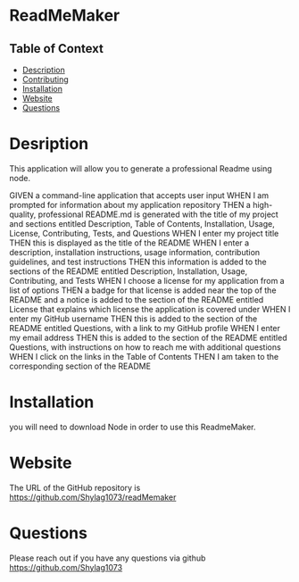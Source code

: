 # ReadMeMaker 

## Table of Context 

* [Description](#description)
* [Contributing](#contributing)
* [Installation](#installation)
* [Website](#website)
* [Questions](#questions)


# Desription 
This application will allow you to generate a professional Readme using node. 

GIVEN a command-line application that accepts user input
WHEN I am prompted for information about my application repository
THEN a high-quality, professional README.md is generated with the title of my project and sections entitled Description, Table of Contents, Installation, Usage, License, Contributing, Tests, and Questions
WHEN I enter my project title
THEN this is displayed as the title of the README
WHEN I enter a description, installation instructions, usage information, contribution guidelines, and test instructions
THEN this information is added to the sections of the README entitled Description, Installation, Usage, Contributing, and Tests
WHEN I choose a license for my application from a list of options
THEN a badge for that license is added near the top of the README and a notice is added to the section of the README entitled License that explains which license the application is covered under
WHEN I enter my GitHub username
THEN this is added to the section of the README entitled Questions, with a link to my GitHub profile
WHEN I enter my email address
THEN this is added to the section of the README entitled Questions, with instructions on how to reach me with additional questions
WHEN I click on the links in the Table of Contents
THEN I am taken to the corresponding section of the README

# Installation 

you will need to download Node in order to use this ReadmeMaker. 

# Website 

The URL of the GitHub repository is https://github.com/Shylag1073/readMemaker


# Questions 

Please reach out if you have any questions via github https://github.com/Shylag1073


